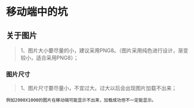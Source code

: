 # 移动端中的坑

## 关于图片

> 1、图片大小要尽量的小，建议采用PNG8。（图片采用纯色进行设计，渐变较小，适合采用PNG8）；

### 图片尺寸

> 1、图片尺寸要尽量小，不宜过大。过大以后会出现图片加载不出来；
	
	例如2000X1000的图片在移动端可能显示不出来，加载成功但不一定能显示。
